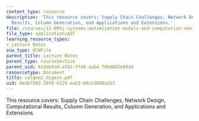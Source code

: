 ```yaml
---
content_type: resource
description: 'This resource covers: Supply Chain Challenges, Network Design, Computational
  Results, Column Generation, and Applications and Extensions.'
file: /courses/15-094j-systems-optimization-models-and-computation-sma-5223-spring-2004/0edb75835978b129eab389ce3680a2b3_colgen2_digest.pdf
file_type: application/pdf
learning_resource_types:
- Lecture Notes
ocw_type: OCWFile
parent_title: Lecture Notes
parent_type: CourseSection
parent_uid: 61dde9ad-a781-ffd9-aab4-f0b6082e0934
resourcetype: Document
title: colgen2_digest.pdf
uid: 0edb7583-5978-b129-eab3-89ce3680a2b3
---
```

This resource covers: Supply Chain Challenges, Network Design, Computational Results, Column Generation, and Applications and Extensions.

